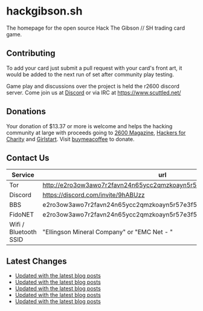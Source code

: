 # hackgibson.sh
The homepage for the open source Hack The Gibson // SH trading card game.


## Contributing

To add your card just submit a pull request with your card's front art, it would be added to the next run of set after community play testing.

Game play and discussions over the project is held the r2600 discord server. Come join us at [Discord](https://discord.com/invite/9hABUzz) or via IRC at https://www.scuttled.net/


## Donations

Your donation of $13.37 or more is welcome and helps the hacking community at large with proceeds going to [2600 Magazine](https://2600.com/), [Hackers for Charity](https://hackersforcharity.org) and [Girlstart](https://girlstart.org).  Visit [buymeacoffee](https://www.buymeacoffee.com/hackgibson.sh) to donate.


## Contact Us

Service | url
-|-
Tor | http://e2ro3ow3awo7r2favn24n65ycc2qmzkoayn5r57e3f56nvjwdcgg32ad.onion
Discord | https://discord.com/invite/9hABUzz
BBS | e2ro3ow3awo7r2favn24n65ycc2qmzkoayn5r57e3f56nvjwdcgg32ad.onion:23
FidoNET | e2ro3ow3awo7r2favn24n65ycc2qmzkoayn5r57e3f56nvjwdcgg32ad.onion:24554
Wifi / Bluetooth SSID | "Ellingson Mineral Company" or "EMC Net - <fidonet address>"

## Latest Changes
<!-- BLOG-POST-LIST:START -->
- [Updated with the latest blog posts](https://github.com/DFW2600/hackgibson.sh/commit/a392f8eb6dc3e77434fe4319ef99ed6b332acfad)
- [Updated with the latest blog posts](https://github.com/DFW2600/hackgibson.sh/commit/3c958ebef74708ac21f1b1266821877dfe2dd8dc)
- [Updated with the latest blog posts](https://github.com/DFW2600/hackgibson.sh/commit/d6e4f1f4b51f8c5d5da4f7b2b88127d597ff6c47)
- [Updated with the latest blog posts](https://github.com/DFW2600/hackgibson.sh/commit/4e80cf1124a1faeca27f8a780728f5597841917c)
- [Updated with the latest blog posts](https://github.com/DFW2600/hackgibson.sh/commit/e2673613131ce59699d21e12215757dbb0280bee)
<!-- BLOG-POST-LIST:END -->
